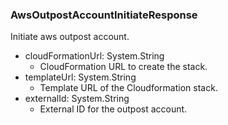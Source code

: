 ### AwsOutpostAccountInitiateResponse
Initiate aws outpost account.

- cloudFormationUrl: System.String
  - CloudFormation URL to create the stack.
- templateUrl: System.String
  - Template URL of the Cloudformation stack.
- externalId: System.String
  - External ID for the outpost account.
